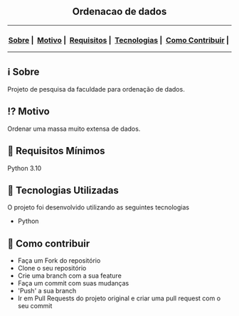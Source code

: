 <h2 align="center">Ordenacao de dados</h2>

___




<h3 align="center">
  <a href="#information_source-sobre">Sobre</a>&nbsp;|&nbsp;
  <a href="#interrobang-motivo">Motivo</a>&nbsp;|&nbsp;
  <a href="#seedling-requisitos-mínimos">Requisitos</a>&nbsp;|&nbsp;
  <a href="#rocket-tecnologias-utilizadas">Tecnologias</a>&nbsp;|&nbsp;
  <a href="#link-como-contribuir">Como Contribuir</a>&nbsp;|&nbsp;
</h3>

___


## :information_source: Sobre

Projeto de pesquisa da faculdade para ordenação de dados.

## :interrobang: Motivo

Ordenar uma massa muito extensa de dados.

## :seedling: Requisitos Mínimos

Python 3.10

## :rocket: Tecnologias Utilizadas 

O projeto foi desenvolvido utilizando as seguintes tecnologias

- Python

## :link: Como contribuir 

- Faça um Fork do repositório
- Clone o seu repositório
- Crie uma branch com a sua feature
- Faça um commit com suas mudanças
- 'Push' a sua branch
- Ir em Pull Requests do projeto original e criar uma pull request com o seu commit
